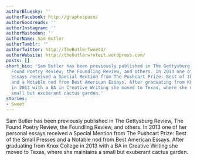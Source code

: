 ```yaml
---
authorBluesky: ''
authorFacebook: http://graphospasm/
authorGoodreads: ''
authorInstagram: ''
authorMastodon: ''
authorName: Sam Butler
authorTumblr: ''
authorTwitter: http://TheButlerTweetd/
authorWebsite: http://thebutlerwroteit.wordpress.com/
posts: []
short_bio: 'Sam Butler has been previously published in The Gettysburg Review, The
  Found Poetry Review, the Foundling Review, and others. In 2013 one of her personal
  essays received a Special Mention from The Pushcart Prize: Best of the Small Presses
  and a Notable nod from Best American Essays. After graduating from Knox College
  in 2013 with a BA in Creative Writing she moved to Texas, where she maintains a
  small but exuberant cactus garden.'
stories:
- Sweet
---
```


Sam Butler has been previously published in The Gettysburg Review, The Found Poetry Review, the Foundling Review, and others. In 2013 one of her personal essays received a Special Mention from The Pushcart Prize: Best of the Small Presses and a Notable nod from Best American Essays. After graduating from Knox College in 2013 with a BA in Creative Writing she moved to Texas, where she maintains a small but exuberant cactus garden.